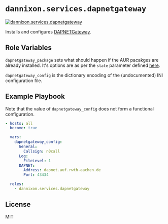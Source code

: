 # `dannixon.services.dapnetgateway`

[![dannixon.services.dapnetgateway](https://github.com/DanNixon/ansible-services/actions/workflows/dapnetgateway.yml/badge.svg?branch=main)](https://github.com/DanNixon/ansible-services/actions/workflows/dapnetgateway.yml)

Installs and configures [DAPNETGateway](https://github.com/g4klx/DAPNETGateway).

## Role Variables

`dapnetgateway_package` sets what should happen if the AUR pacakges are already installed.
It's options are as per the `state` parameter defined [here](https://github.com/kewlfft/ansible-aur#options).

`dapnetgateway_config` is the dictionary encoding of the (undocumented) INI configuration file.

## Example Playbook

Note that the value of `dapnetgateway_config` does not form a functional configuration.

```yaml
- hosts: all
  become: true

  vars:
    dapnetgateway_config:
      General:
        Callsign: n0call
      Log:
        FileLevel: 1
      DAPNET:
        Address: dapnet.auf.rwth-aachen.de
        Port: 43434

  roles:
    - dannixon.services.dapnetgateway
```

## License

MIT
